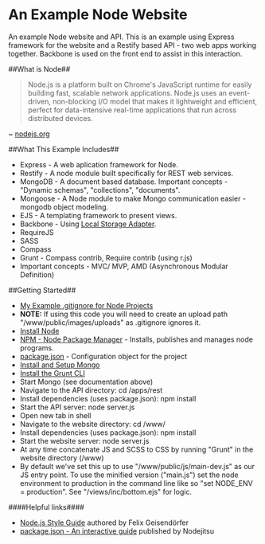 An Example Node Website
====

An example Node website and API. This is an example using Express framework for the website and a Restify based API - two web apps working together. Backbone is used on the front end to assist in this interaction.

##What is Node##

> Node.js is a platform built on Chrome's JavaScript runtime for easily building fast, scalable network applications. Node.js uses an event-driven, non-blocking I/O model that makes it lightweight and efficient, perfect for data-intensive real-time applications that run across distributed devices.

~ [nodejs.org](http://nodejs.org/ "nodejs.org")

##What This Example Includes##

* Express - A web aplication framework for Node.
* Restify - A node module built specifically for REST web services.
* MongoDB - A document based database. Important concepts - "Dynamic schemas", "collections", "documents".
* Mongoose - A Node module to make Mongo communication easier - mongodb object modeling.
*	EJS - A templating framework to present views.
* Backbone - Using [Local Storage Adapter](https://github.com/jeromegn/Backbone.localStorage "Local Storage Adapter").
* RequireJS
* SASS
* Compass
* Grunt - Compass contrib, Require contrib (using r.js)
* Important concepts - MVC/ MVP, AMD (Asynchronous Modular Definition)

##Getting Started##

*	[My Example .gitignore for Node Projects](.gitignore "Example .gitignore for Node Projects")
* **NOTE:** If using this code you will need to create an upload path "/www/public/images/uploads" as .gitignore ignores it.
*	[Install Node](http://nodejs.org/download/ "Install Node")
*	[NPM - Node Package Manager](https://www.npmjs.org "NPM - Node Package Manager") - Installs, publishes and manages node programs.
*	[package.json](https://www.npmjs.org/doc/json.html "package.json") - Configuration object for the project
*	[Install and Setup Mongo](http://docs.mongodb.org/manual/installation/ "Install and Setup Mongo")
*	[Install the Grunt CLI](http://gruntjs.com/getting-started "Grunt | Getting Started")
* Start Mongo (see documentation above)
* Navigate to the API directory: cd /apps/rest
* Install dependencies (uses package.json): npm install
* Start the API server: node server.js
* Open new tab in shell
* Navigate to the website directory: cd /www/
* Install dependencies (uses package.json): npm install
* Start the website server: node server.js
* At any time concatenate JS and SCSS to CSS by running "Grunt" in the website directory (/www)
* By default we've set this up to use "/www/public/js/main-dev.js" as our JS entry point. To use the minified version ("main.js") set the node environment to production in the command line like so "set NODE_ENV = production". See "/views/inc/bottom.ejs" for logic.

####Helpful links####

*	[Node.js Style Guide](https://github.com/felixge/node-style-guide "Node.js Style Guide") authored by Felix Geisendörfer
*	[package.json - An interactive guide](http://package.json.nodejitsu.com "package.json - An interactive guide") published by Nodejitsu